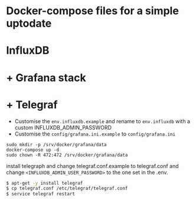# Docker-compose files for a simple uptodate
# InfluxDB
# + Grafana stack
# + Telegraf

 - Customise the `env.influxdb.example` and rename to `env.influxdb` with a custom INFLUXDB_ADMIN_PASSWORD
 - Customise the `config/grafana.ini.example` to `config/grafana.ini`

```
sudo mkdir -p /srv/docker/grafana/data
docker-compose up -d
sudo chown -R 472:472 /srv/docker/grafana/data
```

install telegraph and change telegraf.conf.example to telegraf.conf and change `<INFLUXDB_ADMIN_USER_PASSWORD>` to the one set in the .env.

```bash
$ apt-get -y install telegraf
$ cp telegraf.conf /etc/telegraf/telegraf.conf
$ service telegraf restart
```
